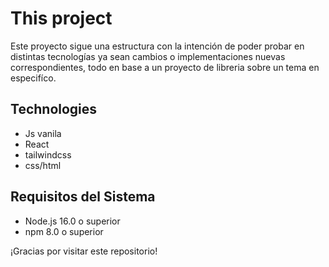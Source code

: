 # This project

Este proyecto sigue una estructura con la intención de poder probar en distintas tecnologías ya sean cambios o implementaciones nuevas correspondientes, todo en base a un proyecto de libreria sobre un tema en especifíco.

## Technologies

- Js vanila
- React
- tailwindcss
- css/html

## Requisitos del Sistema

- Node.js 16.0 o superior
- npm 8.0 o superior

¡Gracias por visitar este repositorio!
